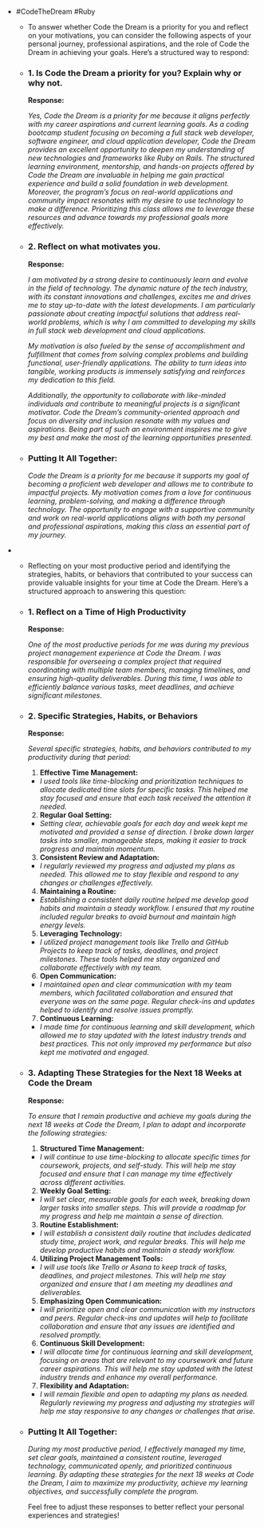 - #CodeTheDream #Ruby
	- To answer whether Code the Dream is a priority for you and reflect on your motivations, you can consider the following aspects of your personal journey, professional aspirations, and the role of Code the Dream in achieving your goals. Here’s a structured way to respond:
	- ### **1. Is Code the Dream a priority for you? Explain why or why not.**
	  
	  **Response:**
	  
	  *Yes, Code the Dream is a priority for me because it aligns perfectly with my career aspirations and current learning goals. As a coding bootcamp student focusing on becoming a full stack web developer, software engineer, and cloud application developer, Code the Dream provides an excellent opportunity to deepen my understanding of new technologies and frameworks like Ruby on Rails. The structured learning environment, mentorship, and hands-on projects offered by Code the Dream are invaluable in helping me gain practical experience and build a solid foundation in web development. Moreover, the program’s focus on real-world applications and community impact resonates with my desire to use technology to make a difference. Prioritizing this class allows me to leverage these resources and advance towards my professional goals more effectively.*
	- ### **2. Reflect on what motivates you.**
	  
	  **Response:**
	  
	  *I am motivated by a strong desire to continuously learn and evolve in the field of technology. The dynamic nature of the tech industry, with its constant innovations and challenges, excites me and drives me to stay up-to-date with the latest developments. I am particularly passionate about creating impactful solutions that address real-world problems, which is why I am committed to developing my skills in full stack web development and cloud applications.*
	  
	  *My motivation is also fueled by the sense of accomplishment and fulfillment that comes from solving complex problems and building functional, user-friendly applications. The ability to turn ideas into tangible, working products is immensely satisfying and reinforces my dedication to this field.*
	  
	  *Additionally, the opportunity to collaborate with like-minded individuals and contribute to meaningful projects is a significant motivator. Code the Dream’s community-oriented approach and focus on diversity and inclusion resonate with my values and aspirations. Being part of such an environment inspires me to give my best and make the most of the learning opportunities presented.*
	- ### **Putting It All Together:**
	  
	  *Code the Dream is a priority for me because it supports my goal of becoming a proficient web developer and allows me to contribute to impactful projects. My motivation comes from a love for continuous learning, problem-solving, and making a difference through technology. The opportunity to engage with a supportive community and work on real-world applications aligns with both my personal and professional aspirations, making this class an essential part of my journey.*
-
	- Reflecting on your most productive period and identifying the strategies, habits, or behaviors that contributed to your success can provide valuable insights for your time at Code the Dream. Here’s a structured approach to answering this question:
	- ### **1. Reflect on a Time of High Productivity**
	  
	  **Response:**
	  
	  *One of the most productive periods for me was during my previous project management experience at Code the Dream. I was responsible for overseeing a complex project that required coordinating with multiple team members, managing timelines, and ensuring high-quality deliverables. During this time, I was able to efficiently balance various tasks, meet deadlines, and achieve significant milestones.*
	- ### **2. Specific Strategies, Habits, or Behaviors**
	  
	  **Response:**
	  
	  *Several specific strategies, habits, and behaviors contributed to my productivity during that period:*
	  
	  1. **Effective Time Management:**
	   * *I used tools like time-blocking and prioritization techniques to allocate dedicated time slots for specific tasks. This helped me stay focused and ensure that each task received the attention it needed.*
	  
	  2. **Regular Goal Setting:**
	   * *Setting clear, achievable goals for each day and week kept me motivated and provided a sense of direction. I broke down larger tasks into smaller, manageable steps, making it easier to track progress and maintain momentum.*
	  
	  3. **Consistent Review and Adaptation:**
	   * *I regularly reviewed my progress and adjusted my plans as needed. This allowed me to stay flexible and respond to any changes or challenges effectively.*
	  
	  4. **Maintaining a Routine:**
	   * *Establishing a consistent daily routine helped me develop good habits and maintain a steady workflow. I ensured that my routine included regular breaks to avoid burnout and maintain high energy levels.*
	  
	  5. **Leveraging Technology:**
	   * *I utilized project management tools like Trello and GitHub Projects to keep track of tasks, deadlines, and project milestones. These tools helped me stay organized and collaborate effectively with my team.*
	  
	  6. **Open Communication:**
	   * *I maintained open and clear communication with my team members, which facilitated collaboration and ensured that everyone was on the same page. Regular check-ins and updates helped to identify and resolve issues promptly.*
	  
	  7. **Continuous Learning:**
	   * *I made time for continuous learning and skill development, which allowed me to stay updated with the latest industry trends and best practices. This not only improved my performance but also kept me motivated and engaged.*
	- ### **3. Adapting These Strategies for the Next 18 Weeks at Code the Dream**
	  
	  **Response:**
	  
	  *To ensure that I remain productive and achieve my goals during the next 18 weeks at Code the Dream, I plan to adapt and incorporate the following strategies:*
	  
	  1. **Structured Time Management:**
	   * *I will continue to use time-blocking to allocate specific times for coursework, projects, and self-study. This will help me stay focused and ensure that I can manage my time effectively across different activities.*
	  
	  2. **Weekly Goal Setting:**
	   * *I will set clear, measurable goals for each week, breaking down larger tasks into smaller steps. This will provide a roadmap for my progress and help me maintain a sense of direction.*
	  
	  3. **Routine Establishment:**
	   * *I will establish a consistent daily routine that includes dedicated study time, project work, and regular breaks. This will help me develop productive habits and maintain a steady workflow.*
	  
	  4. **Utilizing Project Management Tools:**
	   * *I will use tools like Trello or Asana to keep track of tasks, deadlines, and project milestones. This will help me stay organized and ensure that I am meeting my deadlines and deliverables.*
	  
	  5. **Emphasizing Open Communication:**
	   * *I will prioritize open and clear communication with my instructors and peers. Regular check-ins and updates will help to facilitate collaboration and ensure that any issues are identified and resolved promptly.*
	  
	  6. **Continuous Skill Development:**
	   * *I will allocate time for continuous learning and skill development, focusing on areas that are relevant to my coursework and future career aspirations. This will help me stay updated with the latest industry trends and enhance my overall performance.*
	  
	  7. **Flexibility and Adaptation:**
	   * *I will remain flexible and open to adapting my plans as needed. Regularly reviewing my progress and adjusting my strategies will help me stay responsive to any changes or challenges that arise.*
	- ### **Putting It All Together:**
	  
	  *During my most productive period, I effectively managed my time, set clear goals, maintained a consistent routine, leveraged technology, communicated openly, and prioritized continuous learning. By adapting these strategies for the next 18 weeks at Code the Dream, I aim to maximize my productivity, achieve my learning objectives, and successfully complete the program.*
	  
	  Feel free to adjust these responses to better reflect your personal experiences and strategies!